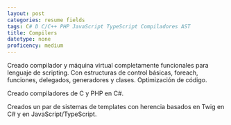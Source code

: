 ```yaml
---
layout: post
categories: resume fields
tags: C# D C/C++ PHP JavaScript TypeScript Compiladores AST
title: Compilers
datetype: none
proficency: medium
---
```


Creado compilador y máquina virtual completamente funcionales para lenguaje de scripting. Con estructuras de control básicas, foreach, funciones, delegados, generadores y clases. Optimización de código.

Creado compiladores de C y PHP en C#.

Creados un par de sistemas de templates con herencia basados en Twig en C# y en JavaScript/TypeScript.


